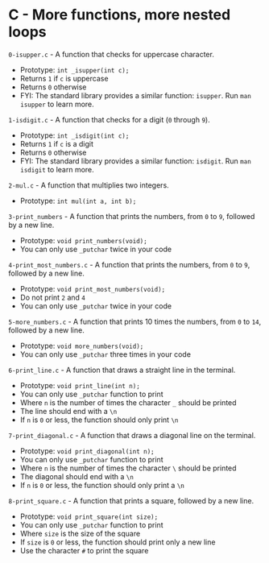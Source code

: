 # C - More functions, more nested loops

`0-isupper.c` - A function that checks for uppercase character.
- Prototype: `int _isupper(int c);`
- Returns `1` if `c` is uppercase
- Returns `0` otherwise
- FYI: The standard library provides a similar function: `isupper`. Run `man isupper` to learn more.

`1-isdigit.c` - A function that checks for a digit (`0` through `9`).
- Prototype: `int _isdigit(int c);`
- Returns `1` if `c` is a digit
- Returns `0` otherwise
- FYI: The standard library provides a similar function: `isdigit`. Run `man isdigit` to learn more.

`2-mul.c` - A function that multiplies two integers.
- Prototype: `int mul(int a, int b);`

`3-print_numbers` - A function that prints the numbers, from `0` to `9`, followed by a new line.
- Prototype: `void print_numbers(void);`
- You can only use `_putchar` twice in your code

`4-print_most_numbers.c` - A function that prints the numbers, from `0` to `9`, followed by a new line.
- Prototype: `void print_most_numbers(void);`
- Do not print `2` and `4`
- You can only use `_putchar` twice in your code

`5-more_numbers.c` - A function that prints 10 times the numbers, from `0` to `14`, followed by a new line.
- Prototype: `void more_numbers(void);`
- You can only use `_putchar` three times in your code

`6-print_line.c` - A function that draws a straight line in the terminal.
- Prototype: `void print_line(int n);`
- You can only use `_putchar` function to print
- Where `n` is the number of times the character `_` should be printed
- The line should end with a `\n`
- If `n` is `0` or less, the function should only print `\n`

`7-print_diagonal.c` - A function that draws a diagonal line on the terminal.
- Prototype: `void print_diagonal(int n);`
- You can only use `_putchar` function to print
- Where `n` is the number of times the character `\` should be printed
- The diagonal should end with a `\n`
- If `n` is `0` or less, the function should only print a `\n`

`8-print_square.c` - A function that prints a square, followed by a new line.
- Prototype: `void print_square(int size);`
- You can only use `_putchar` function to print
- Where `size` is the size of the square
- If `size` is `0` or less, the function should print only a new line
- Use the character `#` to print the square
